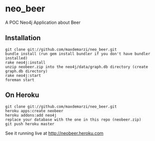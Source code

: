 neo_beer
========

A POC Neo4j Application about Beer


Installation
----------------

    git clone git://github.com/maxdemarzi/neo_beer.git
    bundle install (run gem install bundler if you don't have bundler installed)
    rake neo4j:install
    unzip neobeer.zip into the neo4j/data/graph.db directory (create graph.db directory)
    rake neo4j:start
    foreman start

On Heroku
---------

    git clone git://github.com/maxdemarzi/neo_beer.git
    heroku apps:create neobeer
    heroku addons:add neo4j
    replace your database with the one in this repo (neobeer.zip)
    git push heroku master

See it running live at http://neobeer.heroku.com